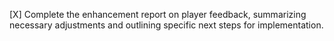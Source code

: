 [X] Complete the enhancement report on player feedback, summarizing necessary adjustments and outlining specific next steps for implementation.